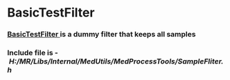 # BasicTestFilter

### [BasicTestFilter ](http://node-04/Libs/html/classBasicTestFilter)is a dummy filter that keeps all samples

### Include file is - *H:/MR/Libs/Internal/MedUtils/MedProcessTools/SampleFliter.h*

